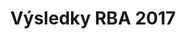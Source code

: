 ---
layout: post_redirect
title: Výsledky RBA 2017
categories: results
link: /pdf/results/2017-Vysledky.pdf
front_img: https://lh3.googleusercontent.com/D9azGazlLwYQCH4oRrYqgxiCt5UZVtRpdOqogvQ060xIJnQA2wdorYO8XR-yl0vYZds-_bCWSmzYM6hlvWmT7LmBc0YpyqO_JS76abv6mG3MOb_8SCTW6772kXLwcisdgt5nl3Mr0wrNwWz0nELhs4MNQvw_LSMNlqYFpYctmXicQS2_7tsXakO8L9CN-hFubTyx1F_6Wz9J36dTIyVjKPC5dQ4jpYUHItSd1oXLmhGztVfWcq7pYCqHh9yvASPDOslC23S_V2hTpW0c5dbcWUw9sX3IaGKyMYej2JtglTZ4ug9GhVwPewZ5zmQof51e4Zf6kidkVJ26TBiIvdJOZdQ2awaCEDEjGwHnQSTj7Iwqx0Ps9PZStPvAHuESiGwgZexAAKloLaxixRXP_N-YII_u3DhyymeoYvdViwYwuX-SGFxjzGzd5QlmSut0Q0kFJ3HA90NGdGhO6016u3RNSozHzgGwkvyJNE9T0sejwnBnyrsEJ-5-iZtr8gdsTxfSZxK9H_EzWm-L9G8MTC5UTv3jh8eR_fk0TWYawOFUO6g5Yty-jIqU2vUDpHJ2i-vzrYjuP7XFgUHavYrg7YbwxSK8o1G5PSlHkMbqvfC8KeRplyQyd0jtH4mbRWXxToZ8Hs3lMC8hqQ1HJ8-aYdHcSTUe9GxKU5qJrksFHYInyu3xLEb8AhDPMs-iWS0CE6drWsEfIDwb17g-bzA2Hw=w1787-h962-no
---
